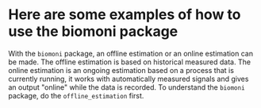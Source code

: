 # Here are some examples of how to use the biomoni package
With the `biomoni` package, an offline estimation or an online estimation can be made. The offline estimation is based on historical measured data. The online estimation is an ongoing estimation based on a process that is currently running, it works with automatically measured signals and gives an output "online" while the data is recorded. To understand the `biomoni` package, do the `offline_estimation` first.
